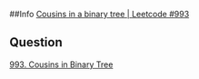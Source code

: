 ##Info
[Cousins in a binary tree | Leetcode #993](http://youtube.com/watch?v=UyxnGWMvxwc&list=PLEJXowNB4kPzqcnf9CnjEcgP7r5LaSijB&index=18)

## Question
[993. Cousins in Binary Tree](https://leetcode.com/problems/cousins-in-binary-tree/)